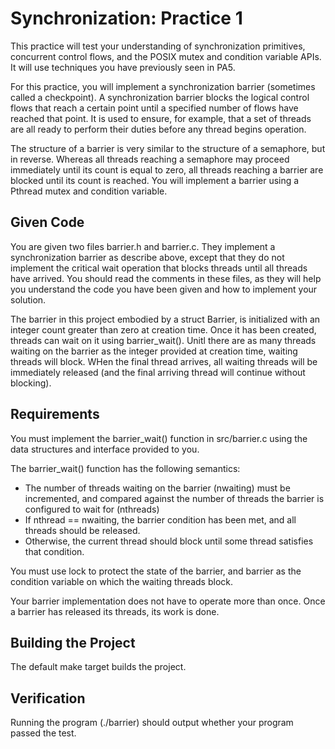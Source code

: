 Synchronization: Practice 1
===

This practice will test your understanding of synchronization primitives, concurrent control flows, and the POSIX mutex and condition variable APIs. It will use techniques you have previously seen in PA5.

For this practice, you will implement a synchronization barrier (sometimes called a checkpoint). A synchronization barrier blocks the logical control flows that reach a certain point until a specified number of flows have reached that point. It is used to ensure, for example, that a set of threads are all ready to perform their duties before any thread begins operation. 

The structure of a barrier is very similar to the structure of a semaphore, but in reverse. Whereas all threads reaching a semaphore may proceed immediately until its count is equal to zero, all threads reaching a barrier are blocked until its count is reached. You will implement a barrier using a Pthread mutex and condition variable. 

Given Code
---

You are given two files barrier.h and barrier.c. They implement a synchronization barrier as describe above, except that they do not implement the critical wait operation that blocks threads until all threads have arrived. You should read the comments in these files, as they will help you understand the code you have been given and how to implement your solution. 

The barrier in this project embodied by a struct Barrier, is initialized with an integer count greater than zero at creation time. Once it has been created, threads can wait on it using barrier_wait(). Unitl there are as many threads waiting on the barrier as the integer provided at creation time, waiting threads will block. WHen the final thread arrives, all waiting threads will be immediately released (and the final arriving thread will continue without blocking).

Requirements
---

You must implement the barrier_wait() function in src/barrier.c using the data structures and interface provided to you. 

The barrier_wait() function has the following semantics:

- The number of threads waiting on the barrier (nwaiting) must be incremented, and compared against the number of threads the barrier is configured to wait for (nthreads)
- If nthread == nwaiting, the barrier condition has been met, and all threads should be released.
- Otherwise, the current thread should block until some thread satisfies that condition. 

You must use lock to protect the state of the barrier, and barrier as the condition variable on which the waiting threads block. 

Your barrier implementation does not have to operate more than once. Once a barrier has released its threads, its work is done.

Building the Project
---

The default make target builds the project.

Verification
---

Running the program (./barrier) should output whether your program passed the test.


